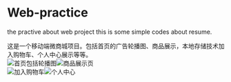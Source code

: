 # Web-practice
the practive about web project
this is some simple codes about resume.   

这是一个移动端微商城项目。包括首页的广告轮播图、商品展示，本地存储技术加入购物车、个人中心展示等等。  
![首页包括轮播图](https://github.com/linanyways/Web-practice/blob/master/firstPage.png)![商品展示页](https://github.com/linanyways/Web-practice/blob/master/productsShow.png)  
![加入购物车](https://github.com/linanyways/Web-practice/blob/master/addToCar.png)![个人中心](https://github.com/linanyways/Web-practice/blob/master/%E6%B7%BB%E5%8A%A0%E5%88%B0%E8%B4%AD%E7%89%A9%E8%BD%A6.png)
